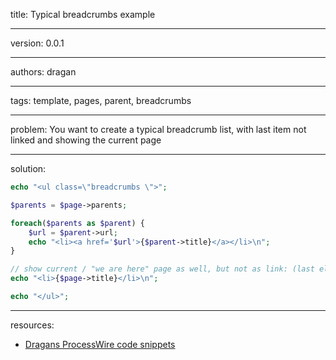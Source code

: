 title: Typical breadcrumbs example

----

version: 0.0.1

----

authors: dragan

----

tags: template, pages, parent, breadcrumbs

----

problem:
You want to create a typical breadcrumb list, with last item not linked and showing the current page

----

solution:
```PHP
echo "<ul class=\"breadcrumbs \">";

$parents = $page->parents;

foreach($parents as $parent) {
	$url = $parent->url;
	echo "<li><a href='$url'>{$parent->title}</a></li>\n";
}

// show current / "we are here" page as well, but not as link: (last element)
echo "<li>{$page->title}</li>\n";

echo "</ul>";
```

----

resources:
* [Dragans ProcessWire code snippets](https://github.com/dragan1700/pw/blob/master/breadcrumbs.inc)
